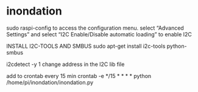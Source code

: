 # inondation

sudo raspi-config to access the configuration menu. select “Advanced Settings” and select “I2C Enable/Disable automatic loading” to enable I2C

INSTALL I2C-TOOLS AND SMBUS
sudo apt-get install i2c-tools python-smbus

i2cdetect -y 1
change address in the I2C lib file

add to crontab every 15 min
crontab -e
*/15 * * * * python /home/pi/inondation/inondation.py
